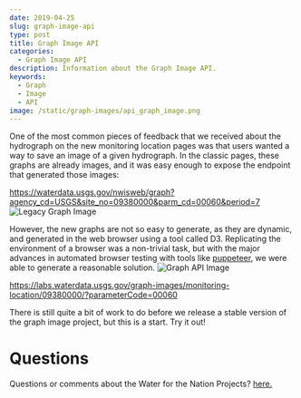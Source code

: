 ```yaml
---
date: 2019-04-25
slug: graph-image-api
type: post
title: Graph Image API
categories:
  - Graph Image API
description: Information about the Graph Image API.
keywords:
  - Graph
  - Image
  - API
image: /static/graph-images/api_graph_image.png
---
```


One of the most common pieces of feedback that we received about the hydrograph on the new monitoring location pages was that users wanted a way to save an image of a given hydrograph.  In the classic pages, these graphs are already images, and it was easy enough to expose the endpoint that generated those images:

https://waterdata.usgs.gov/nwisweb/graph?agency_cd=USGS&site_no=09380000&parm_cd=00060&period=7
![Legacy Graph Image](/static/graph-images/legacy_graph_image.png)

However, the new graphs are not so easy to generate, as they are dynamic, and generated in the web browser using a tool called D3.  Replicating the environment of a browser was a non-trivial task, but with the major advances in automated browser testing with tools like [puppeteer](https://developers.google.com/web/tools/puppeteer/), we were able to generate a reasonable solution.
![Graph API Image](/static/graph-images/api_graph_image.png)


https://labs.waterdata.usgs.gov/graph-images/monitoring-location/09380000/?parameterCode=00060 

There is still quite a bit of work to do before we release a stable version of the graph image project, but this is a start.  Try it out!


Questions
==========
Questions or comments about the Water for the Nation Projects? [here.](https://water.usgs.gov/contact/gsanswers?pemail=gs-w-ks_NWISWeb_Data_Inquiries&subject=Site+Number%3A+07144100&viewnote=%3CH1%3EUSGS+NWIS+Feedback+Request%3C%2FH1%3E%3Cp%3E%3Cb%3EPlease+enter+a+subject+in+the+form+below+that+briefly+summarizes+your+request%3C%2Fb%3E%3C%2Fp%3E) 


